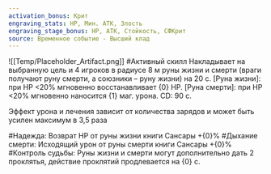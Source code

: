 ```yaml
---
activation_bonus: Крит
engraving_stats: HP, Мин. АТК, Злость
engraving_stage_bonus: HP, АТК, Стойкость, СФКрит
source: Временное событие - Высший клад
---
```

![[Temp/Placeholder_Artifact.png]]
#Активный скилл
Накладывает на выбранную цель и 4 игроков в радиусе 8 м руны жизни и смерти (враги получают руну смерти, а союзники – руну жизни) на 20 с.
[Руна жизни]: при HP <20% мгновенно восстанавливает {0} HP.
[Руна смерти]: при HP <20% мгновенно наносится {1} маг. урона. CD: 90 с.

Эффект урона и лечения зависит от количества зарядов и может быть усилен максимум в 3,5 раза

#Надежда: 
Возврат HP от руны жизни книги Сансары +{0}%
#Дыхание смерти: 
Исходящий урон от руны смерти книги Сансары +{0}%
#Контроль судьбы: 
Руны жизни и смерти могут дополнительно дать 2 проклятья, действие проклятий продлевается на {0} с.

